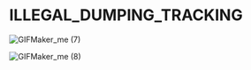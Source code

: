 # ILLEGAL_DUMPING_TRACKING

![GIFMaker_me (7)](https://github.com/heernink/ILLEGAL_DUMPING_TRACKING/assets/75311780/bf167b63-4378-4b86-b2da-c49c5482d2ae)

![GIFMaker_me (8)](https://github.com/heernink/ILLEGAL_DUMPING_TRACKING/assets/75311780/a6b6bac2-4fcf-4558-b84f-cbefbaecaf3f)
